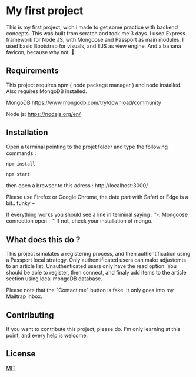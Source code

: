 # My first project
This is my first project, wich i made to get some practice with backend concepts.
This was built from scratch and took me 3 days.
I used Express framework for Node JS, with Mongoose and Passport as main modules.
I used basic Bootstrap for visuals, and EJS as view engine.
And a banana favicon, because why not. 🍌


## Requirements
This project requires npm ( node package manager ) and node installed.
Also requires MongoDB installed.

MongoDB 
https://www.mongodb.com/try/download/community

Node js:
https://nodejs.org/en/


## Installation
Open a terminal pointing to the projet folder and type the following commands :

```bash
npm install
```
```bash
npm start
```

then open a browser to this adress :
http://localhost:3000/

Please use Firefox or Google Chrome, the date part with Safari or Edge is a bit.. funky ~

If everything works you should see a line in terminal saying : "-: Mongoose connection open :-"
If not, check your installation of mongo.


## What does this do ?
This project simulates a registering process, and then authentification using a Passport local strategy.
Only authentificated users can make adjustemts to an article list.
Unauthenticated users only have the read option.
You should be able to register, then connect, and finaly add items to the article section using local mongoDB database.

Please note that the "Contact me" button is fake.
It only goes into my Mailtrap inbox.


## Contributing
If you want to contribute this project, please do.
I'm only learning at this point, and every help is welcome.


## License
[MIT](https://choosealicense.com/licenses/mit/)
